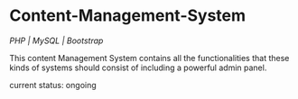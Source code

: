 # Content-Management-System
*PHP | MySQL | Bootstrap*

This content Management System contains all the functionalities that these kinds of systems should consist of including a powerful admin panel.

current status: ongoing
